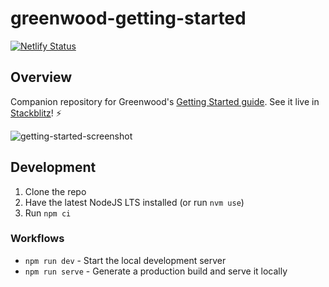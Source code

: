 # greenwood-getting-started

[![Netlify Status](https://api.netlify.com/api/v1/badges/19b4e439-7f3b-41a2-a6f7-754647d6d5bc/deploy-status)](https://app.netlify.com/sites/vigorous-williams-62bdb4/deploys)

## Overview

Companion repository for Greenwood's [Getting Started guide](https://www.greenwoodjs.dev/guides/getting-started/).  See it live in [Stackblitz](https://stackblitz.com/github/projectevergreen/greenwood-getting-started?embed=1)! ⚡  

![getting-started-screenshot](https://s3.amazonaws.com/hosted.greenwoodjs.io/getting-started-repo-styled.png)

## Development

1. Clone the repo
1. Have the latest NodeJS LTS installed (or run `nvm use`)
1. Run `npm ci`

### Workflows

- `npm run dev` - Start the local development server
- `npm run serve` - Generate a production build and serve it locally